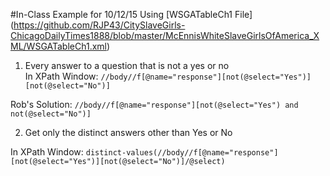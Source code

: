 #In-Class Example for 10/12/15
Using [WSGATableCh1 File] (https://github.com/RJP43/CitySlaveGirls-ChicagoDailyTimes1888/blob/master/McEnnisWhiteSlaveGirlsOfAmerica_XML/WSGATableCh1.xml)  

1. Every answer to a question that is not a yes or no    
In XPath Window: `//body//f[@name="response"][not(@select="Yes")][not(@select="No")]`  

Rob's Solution:
`//body//f[@name="response"][not(@select="Yes") and not(@select="No")]`  

2. Get only the distinct answers other than Yes or No   

In XPath Window: `distinct-values(//body//f[@name="response"][not(@select="Yes")][not(@select="No")]/@select)`  



